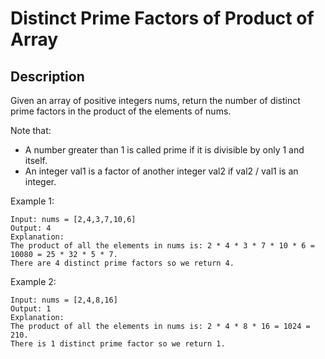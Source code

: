 # Distinct Prime Factors of Product of Array
## Description

Given an array of positive integers nums, return the number of distinct prime factors in the product of the elements of nums.

Note that:

- A number greater than 1 is called prime if it is divisible by only 1 and itself.
- An integer val1 is a factor of another integer val2 if val2 / val1 is an integer.


Example 1:

```
Input: nums = [2,4,3,7,10,6]
Output: 4
Explanation:
The product of all the elements in nums is: 2 * 4 * 3 * 7 * 10 * 6 = 10080 = 25 * 32 * 5 * 7.
There are 4 distinct prime factors so we return 4.
```

Example 2:

```
Input: nums = [2,4,8,16]
Output: 1
Explanation:
The product of all the elements in nums is: 2 * 4 * 8 * 16 = 1024 = 210.
There is 1 distinct prime factor so we return 1.
```